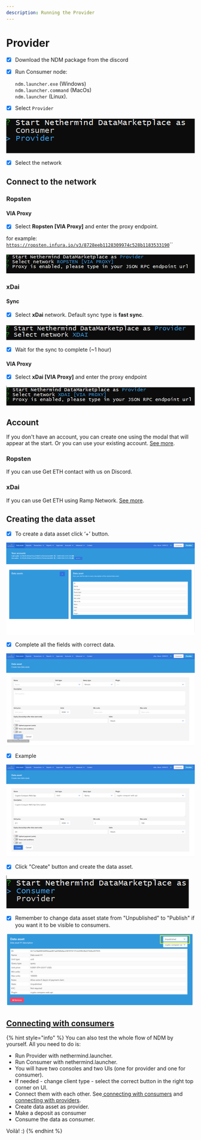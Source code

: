 ```yaml
---
description: Running the Provider
---
```


# Provider

* [x] Download the NDM package from the discord
* [x] Run Consumer node:

  `ndm.launcher.exe` \(Windows\)   
  `ndm.launcher.command` \(MacOs\)  
  `ndm.launcher` \(Linux\). 

* [x] Select `Provider` 

![](../../.gitbook/assets/image%20%28152%29.png)

* [x] Select the network

## Connect to the network

### Ropsten

#### VIA Proxy

* [x] Select **Ropsten \[VIA Proxy\]** and enter the proxy endpoint.

for example: [`https://ropsten.infura.io/v3/8728eeb1128309974c528b1183533190`](https://ropsten.infura.io/v3/8728eeb1128309974c528b1183533190)\`\`

![](../../.gitbook/assets/image%20%28159%29.png)

### xDai

#### Sync

* [x] Select  **xDai** network. Default sync type is **fast sync**.

![](../../.gitbook/assets/image%20%28165%29.png)

* [x] Wait for the sync to complete \(~1 hour\)

#### VIA Proxy

* [x] Select **xDai \[VIA Proxy\]** and enter the proxy endpoint

![](../../.gitbook/assets/image%20%28160%29.png)

## Account

If you don't have an account, you can create one using the modal that will appear at the start. Or you can use your existing account. [See more](https://docs.nethermind.io/nethermind/nethermind-datamarketplace/ndm-faq#i-already-have-an-account-can-i-use-it).

### Ropsten

If you can use Get ETH contact with us on Discord.

### xDai

If you can use Get ETH using Ramp Network. [See more](https://docs.nethermind.io/nethermind/nethermind-datamarketplace/ndm-faq#i-created-the-account-but-i-still-have-no-money-on-it-what-should-i-do).

## Creating the data asset

* [x] To create a data asset click ‘+’ button.

![](../../.gitbook/assets/image%20%28155%29.png)

* [x] Complete all the fields with correct data.

![](../../.gitbook/assets/image%20%28153%29.png)

* [x] Example

![](../../.gitbook/assets/image%20%28164%29.png)

* [x] Click "Create" button and create the data asset.

![](../../.gitbook/assets/image%20%2810%29.png)

* [x] Remember to change data asset state from "Unpublished" to "Publish" if you want it to be visible to consumers.

![](../../.gitbook/assets/image%20%28154%29.png)

##  [Connecting with consumers](https://docs.nethermind.io/nethermind/nethermind-datamarketplace/connecting-with-consumers)



{% hint style="info" %}
You can also test the whole flow of NDM by yourself. All you need to do is:

* Run Provider with nethermind.launcher.
* Run Consumer with nethermind.launcher.
* You will have two consoles and two UIs \(one for provider and one for consumer\).
* If needed - change client type - select the correct button in the right top corner on UI.
* Connect them with each other. See[ connecting with consumers](https://docs.nethermind.io/nethermind/nethermind-datamarketplace/connecting-with-consumers) and [connecting with providers](https://docs.nethermind.io/nethermind/nethermind-datamarketplace/connecting-with-providers).
* Create data asset as provider.
* Make a deposit as consumer
* Consume the data as consumer.

Voilà! :\) 
{% endhint %}





